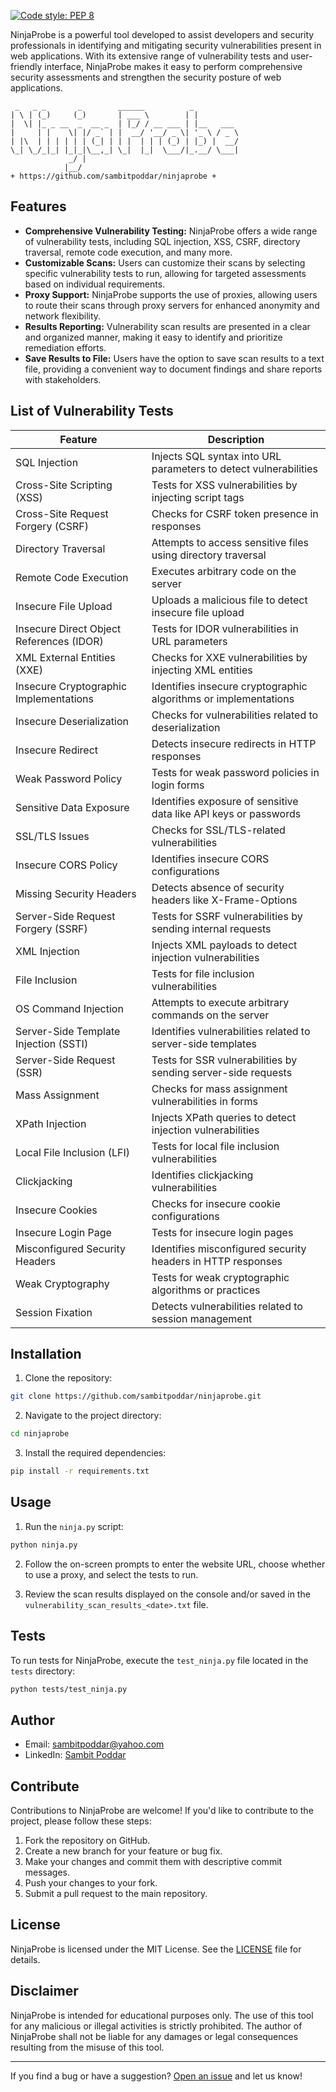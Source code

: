 [![Code style: PEP 8](https://img.shields.io/badge/code%20style-PEP8-orange.svg)](https://www.python.org/dev/peps/pep-0008/)

NinjaProbe is a powerful tool developed to assist developers and security professionals in identifying and mitigating security vulnerabilities present in web applications. With its extensive range of vulnerability tests and user-friendly interface, NinjaProbe makes it easy to perform comprehensive security assessments and strengthen the security posture of web applications.

```
 _   _ _       _        ______          _          
| \ | (_)     (_)       | ___ \        | |         
|  \| |_ _ __  _  __ _  | |_/ / __ ___ | |__   ___ 
|     | |    \| |/ _` | |  __/ '__/ _ \| '_ \ / _ \
| |\  | | | | | | (_| | | |  | | | (_) | |_) |  __/
\_| \_/_|_| |_|_|\__,_| \_|  |_|  \___/|_.__/ \___|
             _/ |                                  
            |__/                                   
+ https://github.com/sambitpoddar/ninjaprobe +
```

## Features

- **Comprehensive Vulnerability Testing:** NinjaProbe offers a wide range of vulnerability tests, including SQL injection, XSS, CSRF, directory traversal, remote code execution, and many more.
- **Customizable Scans:** Users can customize their scans by selecting specific vulnerability tests to run, allowing for targeted assessments based on individual requirements.
- **Proxy Support:** NinjaProbe supports the use of proxies, allowing users to route their scans through proxy servers for enhanced anonymity and network flexibility.
- **Results Reporting:** Vulnerability scan results are presented in a clear and organized manner, making it easy to identify and prioritize remediation efforts.
- **Save Results to File:** Users have the option to save scan results to a text file, providing a convenient way to document findings and share reports with stakeholders.

## List of Vulnerability Tests

| Feature                                     | Description                                                     |
|---------------------------------------------|-----------------------------------------------------------------|
| SQL Injection                               | Injects SQL syntax into URL parameters to detect vulnerabilities |
| Cross-Site Scripting (XSS)                  | Tests for XSS vulnerabilities by injecting script tags          |
| Cross-Site Request Forgery (CSRF)           | Checks for CSRF token presence in responses                     |
| Directory Traversal                         | Attempts to access sensitive files using directory traversal    |
| Remote Code Execution                      | Executes arbitrary code on the server                            |
| Insecure File Upload                       | Uploads a malicious file to detect insecure file upload          |
| Insecure Direct Object References (IDOR)    | Tests for IDOR vulnerabilities in URL parameters                |
| XML External Entities (XXE)                | Checks for XXE vulnerabilities by injecting XML entities        |
| Insecure Cryptographic Implementations     | Identifies insecure cryptographic algorithms or implementations |
| Insecure Deserialization                   | Checks for vulnerabilities related to deserialization           |
| Insecure Redirect                          | Detects insecure redirects in HTTP responses                    |
| Weak Password Policy                       | Tests for weak password policies in login forms                  |
| Sensitive Data Exposure                    | Identifies exposure of sensitive data like API keys or passwords|
| SSL/TLS Issues                             | Checks for SSL/TLS-related vulnerabilities                       |
| Insecure CORS Policy                       | Identifies insecure CORS configurations                          |
| Missing Security Headers                   | Detects absence of security headers like X-Frame-Options         |
| Server-Side Request Forgery (SSRF)         | Tests for SSRF vulnerabilities by sending internal requests     |
| XML Injection                              | Injects XML payloads to detect injection vulnerabilities        |
| File Inclusion                             | Tests for file inclusion vulnerabilities                         |
| OS Command Injection                       | Attempts to execute arbitrary commands on the server            |
| Server-Side Template Injection (SSTI)      | Identifies vulnerabilities related to server-side templates      |
| Server-Side Request (SSR)                 | Tests for SSR vulnerabilities by sending server-side requests   |
| Mass Assignment                            | Checks for mass assignment vulnerabilities in forms              |
| XPath Injection                           | Injects XPath queries to detect injection vulnerabilities        |
| Local File Inclusion (LFI)                | Tests for local file inclusion vulnerabilities                   |
| Clickjacking                              | Identifies clickjacking vulnerabilities                          |
| Insecure Cookies                          | Checks for insecure cookie configurations                         |
| Insecure Login Page                      | Tests for insecure login pages                                    |
| Misconfigured Security Headers          | Identifies misconfigured security headers in HTTP responses       |
| Weak Cryptography                       | Tests for weak cryptographic algorithms or practices              |
| Session Fixation                       | Detects vulnerabilities related to session management             |

## Installation

1. Clone the repository:

```bash
git clone https://github.com/sambitpoddar/ninjaprobe.git
```

2. Navigate to the project directory:

```bash
cd ninjaprobe
```

3. Install the required dependencies:

```bash
pip install -r requirements.txt
```

## Usage

1. Run the `ninja.py` script:

```bash
python ninja.py
```

2. Follow the on-screen prompts to enter the website URL, choose whether to use a proxy, and select the tests to run.

3. Review the scan results displayed on the console and/or saved in the `vulnerability_scan_results_<date>.txt` file.

## Tests

To run tests for NinjaProbe, execute the `test_ninja.py` file located in the `tests` directory:

```bash
python tests/test_ninja.py
```
## Author
- Email: [sambitpoddar@yahoo.com](mailto:sambitpoddar@yahoo.com)
- LinkedIn: [Sambit Poddar](https://linkedin.com/in/sambitpoddar)

## Contribute

Contributions to NinjaProbe are welcome! If you'd like to contribute to the project, please follow these steps:

1. Fork the repository on GitHub.
2. Create a new branch for your feature or bug fix.
3. Make your changes and commit them with descriptive commit messages.
4. Push your changes to your fork.
5. Submit a pull request to the main repository.

## License

NinjaProbe is licensed under the MIT License. See the [LICENSE](LICENSE) file for details.

## Disclaimer

NinjaProbe is intended for educational purposes only. The use of this tool for any malicious or illegal activities is strictly prohibited. The author of NinjaProbe shall not be liable for any damages or legal consequences resulting from the misuse of this tool.

---

If you find a bug or have a suggestion? [Open an issue](https://github.com/sambitpoddar/ninjaprobe/issues) and let us know!
